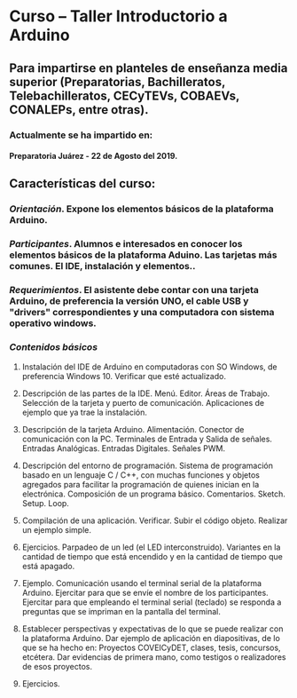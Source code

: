 # Curso – Taller Introductorio a Arduino  

## Para impartirse en planteles de enseñanza media superior (Preparatorias, Bachilleratos, Telebachilleratos, CECyTEVs, COBAEVs, CONALEPs, entre otras).  

### Actualmente se ha impartido en:
#### Preparatoria Juárez - 22 de Agosto del 2019.  

## Características del curso:
### _Orientación_. Expone los elementos básicos de la plataforma Arduino.
### _Participantes_. Alumnos e interesados en conocer los elementos básicos de la plataforma Aduino. Las tarjetas más comunes. El IDE, instalación y elementos..
### _Requerimientos_. El asistente debe contar con una tarjeta Arduino, de preferencia la versión UNO, el cable USB y "drivers" correspondientes y una computadora con sistema operativo windows.  
### _Contenidos básicos_ 

1. Instalación del IDE de Arduino en computadoras con SO Windows, de preferencia Windows 10. Verificar que esté actualizado.

2. Descripción de las partes de la IDE. Menú. Editor. Áreas de Trabajo. Selección de la tarjeta y puerto de comunicación. Aplicaciones de ejemplo que ya trae la instalación.

3. Descripción de la tarjeta Arduino. Alimentación. Conector de comunicación con la PC. Terminales de Entrada y Salida de señales. Entradas Analógicas. Entradas Digitales. Señales PWM.

4. Descripción del entorno de programación. Sistema de programación basado en un lenguaje C / C++, con muchas funciones y objetos agregados para facilitar la programación de quienes inician en la electrónica. Composición de un programa básico. Comentarios. Sketch. Setup. Loop.

5. Compilación de una aplicación. Verificar. Subir el código objeto. Realizar un ejemplo simple.

6. Ejercicios. Parpadeo de un led (el LED interconstruido). Variantes en la cantidad de tiempo que está encendido y en la cantidad de tiempo que está apagado.

7. Ejemplo. Comunicación usando el terminal serial de la plataforma Arduino. Ejercitar para que se envíe el nombre de los participantes. Ejercitar para que empleando el terminal serial (teclado) se responda a preguntas que se impriman en la pantalla del terminal.

8. Establecer perspectivas y expectativas de lo que se puede realizar con la plataforma Arduino. Dar ejemplo de aplicación en diapositivas, de lo que se ha hecho en: Proyectos COVEICyDET, clases, tesis, concursos, etcétera. Dar evidencias de primera mano, como testigos o realizadores de esos proyectos.

9. Ejercicios. 
